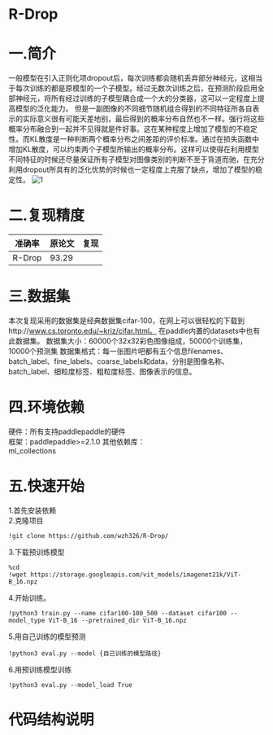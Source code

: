 # R-Drop
# 一.简介
一般模型在引入正则化项dropout后，每次训练都会随机丢弃部分神经元，这相当于每次训练的都是原模型的一个子模型。经过无数次训练之后，在预测阶段启用全部神经元，将所有经过训练的子模型耦合成一个大的分类器，这可以一定程度上提高模型的泛化能力。
但是一副图像的不同细节随机组合得到的不同特征所各自表示的实际意义很有可能天差地别，最后得到的概率分布自然也不一样。强行将这些概率分布融合到一起并不见得就是件好事。这在某种程度上增加了模型的不稳定性。而KL散度是一种判断两个概率分布之间差距的评价标准。通过在损失函数中增加KL散度，可以约束两个子模型所输出的概率分布。这样可以使得在利用模型不同特征的时候还尽量保证所有子模型对图像类别的判断不至于背道而驰，在充分利用dropout所具有的泛化优势的时候也一定程度上克服了缺点，增加了模型的稳定性。
![1](https://user-images.githubusercontent.com/79301727/133238064-332c21c8-d2a9-465d-aa15-2c60d887e12d.jpg)
# 二.复现精度
|准确率|原论文|复现|
|--|--|--|
|R-Drop|93.29||
# 三.数据集
本次复现采用的数据集是经典数据集cifar-100，在网上可以很轻松的下载到http://www.cs.toronto.edu/~kriz/cifar.html。
在paddle内置的datasets中也有此数据集。
数据集大小：60000个32x32彩色图像组成，50000个训练集，10000个预测集
数据集格式：每一张图片吧都有五个信息filenames、batch_label、fine_labels、coarse_labels和data，分别是图像名称、batch_label、细粒度标签、粗粒度标签、图像表示的信息。
# 四.环境依赖
硬件：所有支持paddlepaddle的硬件  
框架：paddlepaddle>=2.1.0
其他依赖库：  
ml_collections
# 五.快速开始
1.首先安装依赖  
2.克隆项目 
```
!git clone https://github.com/wzh326/R-Drop/  
```
3.下载预训练模型
```
%cd 
!wget https://storage.googleapis.com/vit_models/imagenet21k/ViT-B_16.npz
```
4.开始训练。
```
!python3 train.py --name cifar100-100_500 --dataset cifar100 --model_type ViT-B_16 --pretrained_dir ViT-B_16.npz
```
5.用自己训练的模型预测
```
!python3 eval.py --model {自己训练的模型路径} 
```
6.用预训练模型训练
```
!python3 eval.py --model_load True
```
# 代码结构说明




